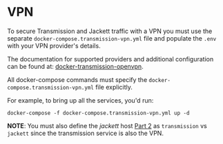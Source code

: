 # VPN 

To secure Transmission and Jackett traffic with a VPN you must use the separate `docker-compose.transmission-vpn.yml` file and populate the `.env` with your
VPN provider's details.

The documentation for supported providers and additional configuration can be found at: [docker-transmission-openvpn](https://haugene.github.io/docker-transmission-openvpn/).

All docker-compose commands must specify the `docker-compose.transmission-vpn.yml` file explicitly.

For example, to bring up all the services, you'd run:

    docker-compose -f docker-compose.transmission-vpn.yml up -d

**NOTE**: You must also define the *jackett* host [Part 2](../README.md#part-2) as `transmission` vs `jackett` since the transmission service is also the VPN.
